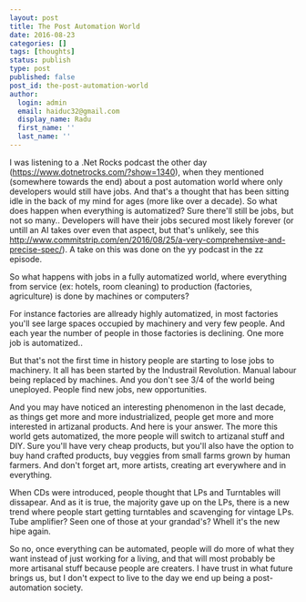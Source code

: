 ```yaml
---
layout: post
title: The Post Automation World
date: 2016-08-23
categories: []
tags: [thoughts]
status: publish
type: post
published: false
post_id: the-post-automation-world
author:
  login: admin
  email: haiduc32@gmail.com
  display_name: Radu
  first_name: ''
  last_name: '' 
---
```

I was listening to a .Net Rocks podcast the other day (https://www.dotnetrocks.com/?show=1340), when they mentioned (somewhere towards the end) about a post automation world where only developers would still have jobs. And that's a thought that has been sitting idle in the back of my mind for ages (more like over a decade). So what does happen when everything is automatized? Sure there'll still be jobs, but not so many.. Developers will have their jobs secured most likely forever (or untill an AI takes over even that aspect, but that's unlikely, see this http://www.commitstrip.com/en/2016/08/25/a-very-comprehensive-and-precise-spec/). A take on this was done on the yy podcast in the zz episode.

So what happens with jobs in a fully automatized world, where everything from service (ex: hotels, room cleaning) to production (factories, agriculture) is done by machines or computers?

For instance factories are allready highly automatized, in most factories you'll see large spaces occupied by machinery and very few people. And each year the number of people in those factories is declining. One more job is automatized..

But that's not the first time in history people are starting to lose jobs to machinery. It all has been started by the Industrail Revolution. Manual labour being replaced by machines. And you don't see 3/4 of the world being uneployed. People find new jobs, new opportunities.

And you may have noticed an interesting phenomenon in the last decade, as things get more and more industrialized, people get more and more interested in artizanal products. And here is your answer. The more this world gets automatized, the more people will switch to artizanal stuff and DIY. Sure you'll have very cheap products, but you'll also have the option to buy hand crafted products, buy veggies from small farms grown by human farmers. And don't forget art, more artists, creating art everywhere and in everything.

When CDs were introduced, people thought that LPs and Turntables will dissapear. And as it is true, the majority gave up on the LPs, there is a new trend where people start getting turntables and scavenging for vintage LPs. Tube amplifier? Seen one of those at your grandad's? Whell it's the new hipe again.

So no, once everything can be automated, people will do more of what they want instead of just working for a living, and that will most probably be more artisanal stuff because people are creaters. I have trust in what future brings us, but I don't expect to live to the day we end up being a post-automation society.

